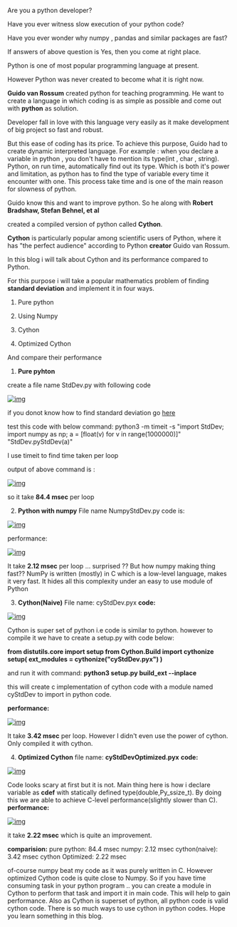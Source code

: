 Are you a python developer?

Have you ever witness slow execution of your python code?

Have you ever wonder why numpy , pandas and similar packages are fast?



If answers of above question is Yes, then you come at right place.



Python is one of most popular programming language at present.

However Python was never created to become what it is right now.



**Guido van Rossum** created python for teaching programming. He want to create a language in which coding is as simple as possible and come  out with **python** as solution.



Developer fall in love with this language very easily as it make development of big project so fast and robust.



But this ease of coding has its price. To achieve this purpose, Guido  had to create dynamic interpreted language. For example : when you  declare a variable in python , you don't have to mention its type(int ,  char , string). Python, on run time, automatically find out its type.  Which is both it's power and limitation, as python has to find the type  of variable every time it encounter with one. This process take time  and is one of the main reason for slowness of python.



Guido know this and want to improve python. So he along with **Robert Bradshaw, Stefan Behnel, et al**

created a compiled version of python called **Cython**.




 **Cython** is particularly popular among scientific users of Python, where it has "the perfect audience" according to Python **creator** Guido van Rossum.



In this blog i will talk about Cython and its performance compared to Python.



 For this purpose i will take a popular mathematics problem of finding **standard deviation** and implement it in four ways.



1. Pure python

2. Using Numpy

3. Cython

4. Optimized Cython



And compare their performance



1. **Pure pyhton** 



create a file name StdDev.py with following code



[![img](https://1.bp.blogspot.com/-YPKR-SaNio4/XhrCYkuvEdI/AAAAAAAAAfQ/UsnZGjTUcIMUOmztxiPbTpFjZ1MMcVjzwCLcBGAsYHQ/s640/python.png)](https://1.bp.blogspot.com/-YPKR-SaNio4/XhrCYkuvEdI/AAAAAAAAAfQ/UsnZGjTUcIMUOmztxiPbTpFjZ1MMcVjzwCLcBGAsYHQ/s1600/python.png)



if you donot know how to find standard deviation go [here](https://www.mathsisfun.com/data/standard-deviation-formulas.html)

test this code with below command:
python3 -m timeit -s "import StdDev; import numpy as np; a = [float(v) for v in range(1000000)]" "StdDev.pyStdDev(a)" 

I use timeit to find time taken per loop

output of above command is :

[![img](https://1.bp.blogspot.com/-l_dcm0VMxeg/XhrE1sNHRtI/AAAAAAAAAfc/FYgcXEeydLQYnMNvcf5c2e6YuiPNESf6QCLcBGAsYHQ/s640/pythonTime.png)](https://1.bp.blogspot.com/-l_dcm0VMxeg/XhrE1sNHRtI/AAAAAAAAAfc/FYgcXEeydLQYnMNvcf5c2e6YuiPNESf6QCLcBGAsYHQ/s1600/pythonTime.png)





 so it take **84.4 msec** per loop

 2. **Python with numpy**
 File name NumpyStdDev.py 
 code is:

[![img](https://1.bp.blogspot.com/-wDCPOu4doS4/XhrFjGP8peI/AAAAAAAAAfw/6QvTRPcKQO0nz7ctLfh5OkMgPG7da2unwCLcBGAsYHQ/s320/numpy.png)](https://1.bp.blogspot.com/-wDCPOu4doS4/XhrFjGP8peI/AAAAAAAAAfw/6QvTRPcKQO0nz7ctLfh5OkMgPG7da2unwCLcBGAsYHQ/s1600/numpy.png)

performance:

[![img](https://1.bp.blogspot.com/-gUnmZy2F1UE/XhrGc5D2k-I/AAAAAAAAAf8/ywYQUv5usdE-fUvaLF7XXEt9U7-pn9YLgCLcBGAsYHQ/s640/numpyTime.png)](https://1.bp.blogspot.com/-gUnmZy2F1UE/XhrGc5D2k-I/AAAAAAAAAf8/ywYQUv5usdE-fUvaLF7XXEt9U7-pn9YLgCLcBGAsYHQ/s1600/numpyTime.png)

 It take **2.12 msec** per loop ... surprised ??
 But how numpy making thing fast??
 NumPy is written (mostly) in C which is a low-level language, makes it  very fast. It hides all this complexity under an easy to use module of  Python

 3. **Cython(Naive)**
 File name: cyStdDev.pyx
**code:**

[![img](https://1.bp.blogspot.com/-CS7JdWuqmnE/XhrIGou9UgI/AAAAAAAAAgU/MW5rJTKCJGcT64tMfc6Bj5k-iv0jw2e-ACLcBGAsYHQ/s640/cythonNaive.png)](https://1.bp.blogspot.com/-CS7JdWuqmnE/XhrIGou9UgI/AAAAAAAAAgU/MW5rJTKCJGcT64tMfc6Bj5k-iv0jw2e-ACLcBGAsYHQ/s1600/cythonNaive.png)

 Cython is super set of python i.e code is similar to python.
 however to compile it we have to create a setup.py with code below:

**from distutils.core import setup
from Cython.Build import cythonize
setup(
    ext_modules = cythonize("cyStdDev.pyx")
    )** 



and run it with command: **python3 setup.py build_ext --inplace**

 this will create c implementation of cython code with a module named cyStdDev to import in python code.
 
**performance:**

[![img](https://1.bp.blogspot.com/-m5mrRcJXsLE/XhrKKt7yOMI/AAAAAAAAAgs/sPG6GDvEEVIAHK9dZKvw0QjhLObvKDopQCLcBGAsYHQ/s640/cythonTime.png)](https://1.bp.blogspot.com/-m5mrRcJXsLE/XhrKKt7yOMI/AAAAAAAAAgs/sPG6GDvEEVIAHK9dZKvw0QjhLObvKDopQCLcBGAsYHQ/s1600/cythonTime.png)

 

 It take **3.42 msec** per loop.
 However I didn't even use the power of cython. Only compiled it with cython.

 4. **Optimized Cython**
 file name: **cyStdDevOptimized.pyx**
**code:**

[![img](https://1.bp.blogspot.com/-stGM0tzfXdU/XhrM5q9j6bI/AAAAAAAAAhQ/i4DYiIXIR6oo3l5hxyLqqxKkoQvnytH5gCLcBGAsYHQ/s640/optCython.png)](https://1.bp.blogspot.com/-stGM0tzfXdU/XhrM5q9j6bI/AAAAAAAAAhQ/i4DYiIXIR6oo3l5hxyLqqxKkoQvnytH5gCLcBGAsYHQ/s1600/optCython.png)

 

Code looks scary at first but it is not.
 Main thing here is how i declare variable as **cdef** with statically defined type(double,Py_ssize_t).
 By doing this we are able to achieve C-level performance(slightly slower than C).
**performance:**

[![img](https://1.bp.blogspot.com/-VKHR4Bvp8FQ/XhrN_xAA_4I/AAAAAAAAAhY/2ZaniOHFN_cSCJNKNYeG9m8xsW80MVjAQCLcBGAsYHQ/s1600/optCythonTime.png)](https://1.bp.blogspot.com/-VKHR4Bvp8FQ/XhrN_xAA_4I/AAAAAAAAAhY/2ZaniOHFN_cSCJNKNYeG9m8xsW80MVjAQCLcBGAsYHQ/s1600/optCythonTime.png)

 

it take **2.22 msec** 
 which is quite an improvement. 


 **comparision:** 
 pure python: 84.4 msec
 numpy: 2.12 msec
 cython(naive): 3.42 msec
 cython Optimized: 2.22 msec

 of-course numpy beat my code as it was purely written in C. However optimized Cython code is quite close to Numpy.
 So if you have time consuming task in your python program .. you can  create a module in Cython to perform that task and import it in main  code. This will help to gain performance.
 Also as Cython is superset of python, all python code is valid cython code.
 There is so much ways to use cython in python codes.
 Hope you learn something in this blog.